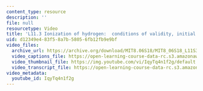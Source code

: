 ```yaml
---
content_type: resource
description: ''
file: null
resourcetype: Video
title: 'L11.3 Ionization of hydrogen:  conditions of validity, initial and final states'
uid: d12349e4-83f5-8a7b-5805-6fb12fb9e9bf
video_files:
  archive_url: https://archive.org/download/MIT8.06S18/MIT8_06S18_L11S3_300k.mp4
  video_captions_file: https://open-learning-course-data-rc.s3.amazonaws.com/8-06-quantum-physics-iii-spring-2018/91e1ecf7031d5842b1cef6113fb4fc9b_IqyTq4n1f2g.vtt
  video_thumbnail_file: https://img.youtube.com/vi/IqyTq4n1f2g/default.jpg
  video_transcript_file: https://open-learning-course-data-rc.s3.amazonaws.com/8-06-quantum-physics-iii-spring-2018/79ccb8fd067f0b9c427afcfb93455d9f_IqyTq4n1f2g.pdf
video_metadata:
  youtube_id: IqyTq4n1f2g
---
```

